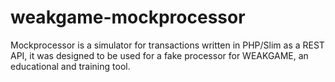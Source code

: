# weakgame-mockprocessor
Mockprocessor is a simulator for transactions written in PHP/Slim as a REST API, it was designed to be used for a fake processor for WEAKGAME, an educational and training tool.
